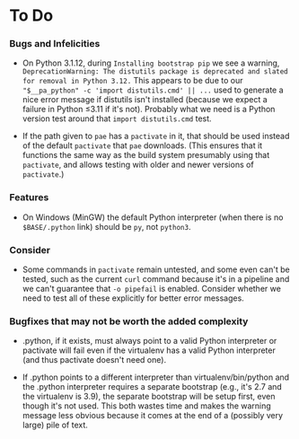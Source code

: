 To Do
=====

### Bugs and Infelicities

- On Python 3.1.12, during `Installing bootstrap pip` we see a warning,
  `DeprecationWarning: The distutils package is deprecated and slated for
  removal in Python 3.12.` This appears to be due to our `"$__pa_python" -c
  'import distutils.cmd' || ...` used to generate a nice error message if
  distutils isn't installed (because we expect a failure in Python ≤3.11 if
  it's not). Probably what we need is a Python version test around that
  `import distutils.cmd` test.

- If the path given to `pae` has a `pactivate` in it, that should be used
  instead of the default `pactivate` that `pae` downloads. (This ensures
  that it functions the same way as the build system presumably using that
  `pactivate`, and allows testing with older and newer versions of
  `pactivate`.)

### Features

- On Windows (MinGW) the default Python interpreter (when there is no
  `$BASE/.python` link) should be `py`, not `python3`.

### Consider

- Some commands in `pactivate` remain untested, and some even can't be
  tested, such as the current `curl` command because it's in a pipeline
  and we can't guarantee that `-o pipefail` is enabled. Consider whether
  we need to test all of these explicitly for better error messages.

### Bugfixes that may not be worth the added complexity

- .python, if it exists, must always point to a valid Python interpreter or
  pactivate will fail even if the virtualenv has a valid Python interpreter
  (and thus pactivate doesn't need one).

- If .python points to a different interpreter than virtualenv/bin/python
  and the .python interpreter requires a separate bootstrap (e.g., it's 2.7
  and the virtualenv is 3.9), the separate bootstrap will be setup first,
  even though it's not used. This both wastes time and makes the warning
  message less obvious because it comes at the end of a (possibly very
  large) pile of text.
